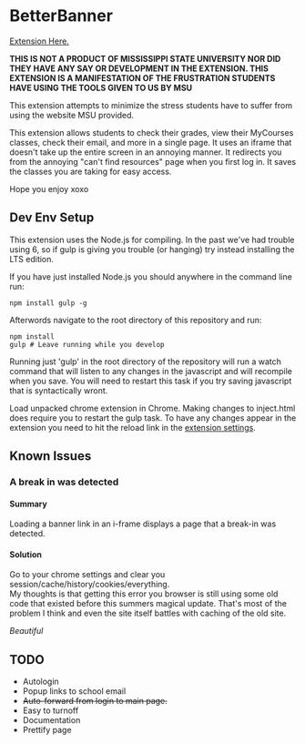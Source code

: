 # BetterBanner

[Extension Here.](https://chrome.google.com/webstore/detail/better-banner/kphichjfjfaadmiehjplnmpfgfjkblbm)

**THIS IS NOT A PRODUCT OF MISSISSIPPI STATE UNIVERSITY NOR DID THEY HAVE ANY SAY OR DEVELOPMENT IN THE EXTENSION.  THIS EXTENSION IS A MANIFESTATION OF THE FRUSTRATION STUDENTS HAVE USING THE TOOLS GIVEN TO US BY MSU**

This extension attempts to minimize the stress students have to suffer from using the website MSU provided.

This extension allows students to check their grades, view their MyCourses classes, check their email, and more in a single page.  It uses an iframe that doesn't take up the entire screen in an annoying manner.  It redirects you from the annoying "can't find resources" page when you first log in.  It saves the classes you are taking for easy access.

Hope you enjoy
xoxo

## Dev Env Setup

This extension uses the Node.js for compiling.  In the past we've had trouble using 6, so if gulp is giving you trouble (or hanging) try instead installing the LTS edition.

If you have just installed Node.js you should anywhere in the command line run:
```shell
npm install gulp -g
```

Afterwords navigate to the root directory of this repository and run:
```shell
npm install
gulp # Leave running while you develop
```

Running just 'gulp' in the root directory of the repository will run a watch command that will listen to any changes in the javascript and will recompile when you save.  You will need to restart this task if you try saving javascript that is syntactically wront.

Load unpacked chrome extension in Chrome.
Making changes to inject.html does require you to restart the gulp task.
To have any changes appear in the extension you need to hit the reload link in the [extension settings](chrome://extensions/).

## Known Issues

### A break in was detected

#### Summary
Loading a banner link in an i-frame displays a page that a break-in was detected.

#### Solution
Go to your chrome settings and clear you session/cache/history/cookies/everything.  
My thoughts is that getting this error you browser is still using some old code that existed before this summers magical update.
That's most of the problem I think and even the site itself battles with caching of the old site.

*Beautiful*

## TODO
* Autologin
* Popup links to school email
* ~~Auto-forward from login to main page.~~
* Easy to turnoff
* Documentation
* Prettify page

